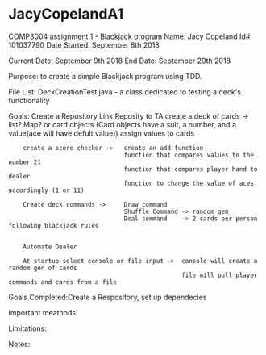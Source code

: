 # JacyCopelandA1
COMP3004 assignment 1 - Blackjack program
Name: Jacy Copeland
Id#: 101037790
Date Started: September 8th 2018

Current Date: September 9th 2018
End Date:  September 20th 2018

Purpose: to create a simple Blackjack program using TDD.

File List: DeckCreationTest.java - a class dedicated to testing a deck's functionality 

Goals:  Create a Repository 
        Link Reposity to TA
        create a deck of cards ->   list? Map? or card objects (Card objects have a suit, a number, and a value(ace will have defult value))
                                    assign values to cards
                                    
        create a score checker ->   create an add function
                                    function that compares values to the number 21
                                    function that compares player hand to dealer
                                    function to change the value of aces accordingly (1 or 11)
        
        Create deck commands ->     Draw command
                                    Shuffle Command -> random gen
                                    Deal command    -> 2 cards per person following blackjack rules
                                  
                   
        Automate Dealer
        
        At startup select console or file input ->  console will create a random gen of cards
                                                    file will pull player commands and cards from a file
        
Goals Completed:Create a Respository, set up dependecies

Important meathods:

Limitations:

Notes:
